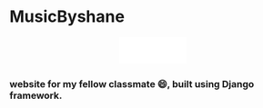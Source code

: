 # MusicByshane

<p align="center">
<img src="static_files/assets/images/logo.png">
</p>

### website for my fellow classmate :smile:, built using Django framework.
